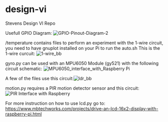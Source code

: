 # design-vi
Stevens Design VI Repo

Usefull GPIO Diagram:
![GPIO-Pinout-Diagram-2](https://user-images.githubusercontent.com/45151020/110583787-37da3400-813c-11eb-8a64-936fc20ec97e.png)



/temperature contains files to perform an experiment with the 1-wire circuit, you need to have gnuplot installed on your Pi to run the auto.sh
This is the 1-wire curcuit: ![1-wire_bb](https://user-images.githubusercontent.com/45151020/110538429-0a689880-80f2-11eb-87f9-7fba2cdc39cb.png)


gyro.py can be used with an MPU6050 Module (gy521) with the following circuit schematic: ![MPU6050_interface_with_Raspberry Pi](https://user-images.githubusercontent.com/45151020/110538274-de4d1780-80f1-11eb-9878-f1da13eb7136.png)

A few of the files use this circuit:![ldr_bb](https://user-images.githubusercontent.com/45151020/110538498-1b190e80-80f2-11eb-9762-35bc40f6b291.png)

motion.py requires a PIR motion detector sensor and this circuit:
![PIR Interface with Raspberry](https://user-images.githubusercontent.com/45151020/110577645-10ca3500-8131-11eb-8723-eacbcc1f9d95.png)

For more instruction on how to use lcd.py go to: https://www.mbtechworks.com/projects/drive-an-lcd-16x2-display-with-raspberry-pi.html
